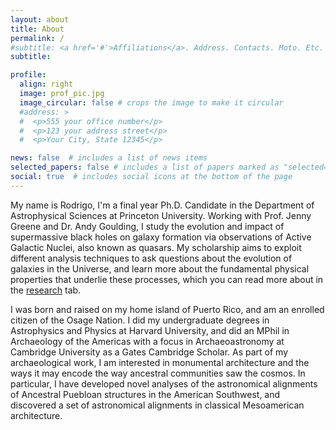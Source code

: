```yaml
---
layout: about
title: About
permalink: /
#subtitle: <a href='#'>Affiliations</a>. Address. Contacts. Moto. Etc.
subtitle: 

profile:
  align: right
  image: prof_pic.jpg
  image_circular: false # crops the image to make it circular
  #address: >
  #  <p>555 your office number</p>
  #  <p>123 your address street</p>
  #  <p>Your City, State 12345</p>

news: false  # includes a list of news items
selected_papers: false # includes a list of papers marked as "selected={true}"
social: true  # includes social icons at the bottom of the page
---
```


My name is Rodrigo, I'm a final year Ph.D. Candidate in the Department of Astrophysical Sciences at Princeton University. Working with Prof. Jenny Greene and Dr. Andy Goulding, I study the evolution and impact of supermassive black holes on galaxy formation via observations of Active Galactic Nuclei, also known as quasars. My scholarship aims to exploit different analysis techniques to ask questions about the evolution of galaxies in the Universe, and learn more about the fundamental physical properties that underlie these processes, which you can read more about in the [research](https://rodelcr.github.io/research/) tab.

I was born and raised on my home island of Puerto Rico, and am an enrolled citizen of the Osage Nation. I did my undergraduate degrees in Astrophysics and Physics at Harvard University, and did an MPhil in Archaeology of the Americas with a focus in Archaeoastronomy at Cambridge University as a Gates Cambridge Scholar. As part of my archaeological work, I am interested in monumental architecture and the ways it may encode the way ancestral communities saw the cosmos. In particular, I have developed novel analyses of the astronomical alignments of Ancestral Puebloan structures in the American Southwest, and discovered a set of astronomical alignments in classical Mesoamerican architecture.